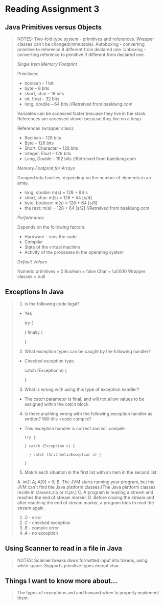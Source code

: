 # Reading Assignment 3

## Java Primitives versus Objects
>
>NOTES:
>Two-fold type system - primitives and references.
>Wrapper classes can't be changed(immutable).
>Autoboxing - converting primitive to reference if different from declared one.
>Unboxing - converting reference to primitive if different from declared one.
>
>*Single Item Memory Footprint*
>
> Primitives:
>
> - boolean – 1 bit
> - byte – 8 bits
> - short, char – 16 bits
> - int, float – 32 bits
> - long, double – 64 bits
>//Retreived from baeldung.com
>
>Variables can be accessed faster becuase they live in the stack. References are accessed slower because they live on a heap.
>
>References (wrapper class):
>
> - Boolean – 128 bits
> - Byte – 128 bits
> - Short, Character – 128 bits
> - Integer, Float – 128 bits
> - Long, Double – 192 bits
>//Retreived from baeldung.com
>
>*Memory Footprint for Arrays*
>
>Grouped into families, depending on the number of elements in an array.
>
> - long, double: m(s) = 128 + 64 s
> - short, char: m(s) = 128 + 64 [s/4]
> - byte, boolean: m(s) = 128 + 64 [s/8]
> - the rest: m(s) = 128 + 64 [s/2]
>//Retreived from baeldung.com
>
>*Performance*
>
>Depends on the following factors:
>
> - Hardware - runs the code
> - Compiler
> - State of the virtual machine
> - Activity of the processes in the operating system
>
>*Default Values*
>
>Numeric primitives = 0
>Boolean = false
>Char = \u0000
>Wrapper classes = null

## Exceptions In Java
>
> 1. Is the following code legal?
> - Yes
>
>     try {
>
>     } finally {
>
>     }
> 2. What exception types can be caught by the following handler?
>
> - Checked exception type.
>
>     catch (Exception e) {
>
>     }
> 3. What is wrong with using this type of exception handler? 
>
> - The catch parameter is final, and will not allow values to be assigned within the catch block.
> 4. Is there anything wrong with the following exception handler as written? Will this >code compile?
>
> - This exception handler is correct and will compile.
>
>       try {
>
>       } catch (Exception e) {
>
>         } catch (ArithmeticException a) {
>
>       }
>
> 5. Match each situation in the first list with an item in the second list.
>
> A. int[] A;
>     A[0] = 0;
> B. The JVM starts running your program, but the JVM can't find the Java platform classes.(The Java platform classes reside in classes.zip or rt.jar.)
> C. A program is reading a stream and reaches the end of stream marker.
> D. Before closing the stream and after reaching the end of stream marker, a program tries to read the stream again.
> 1. *D* - error
> 2. *C* - checked exception
> 3. *B* - compile error
> 4. *A* - no exception

## Using Scanner to read in a file in Java
>
>NOTES:
>Scanner breaks down formatted input into tokens, using white space.
>Supports primitive types except char.

## Things I want to know more about...
>The types of exceptions and and howand when to properly implement them.